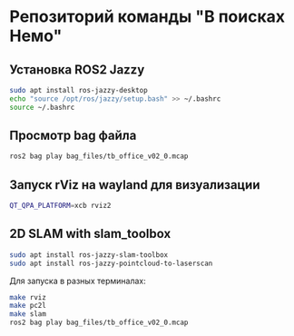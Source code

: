 # Репозиторий команды "В поисках Немо"

## Установка ROS2 Jazzy

```bash
sudo apt install ros-jazzy-desktop
echo "source /opt/ros/jazzy/setup.bash" >> ~/.bashrc
source ~/.bashrc
```

## Просмотр bag файла

```bash
ros2 bag play bag_files/tb_office_v02_0.mcap
```

## Запуск rViz на wayland для визуализации

```bash
QT_QPA_PLATFORM=xcb rviz2
```

## 2D SLAM with slam_toolbox

```bash
sudo apt install ros-jazzy-slam-toolbox
sudo apt install ros-jazzy-pointcloud-to-laserscan
```

Для запуска в разных терминалах:

```bash
make rviz
make pc2l
make slam
ros2 bag play bag_files/tb_office_v02_0.mcap
```
